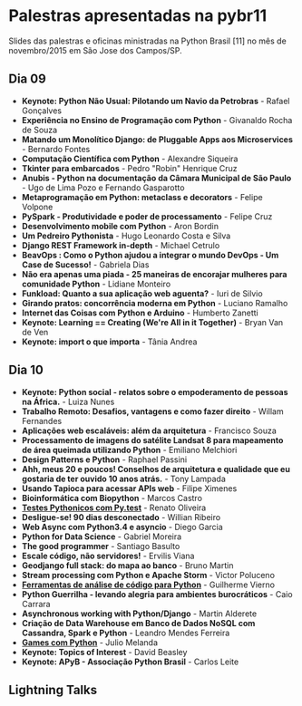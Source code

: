 # Palestras apresentadas na pybr11

Slides das palestras e oficinas ministradas na Python Brasil \[11\] no mês de novembro/2015 em São Jose dos Campos/SP.

## Dia 09
- **Keynote: Python Não Usual: Pilotando um Navio da Petrobras** - Rafael Gonçalves
- **Experiência no Ensino de Programação com Python** - Givanaldo Rocha de Souza
- **Matando um Monolítico Django: de Pluggable Apps aos Microservices** - Bernardo Fontes
- **Computação Científica com Python** - Alexandre Siqueira
- **Tkinter para embarcados** - Pedro "Robin" Henrique Cruz
- **Anubis - Python na documentação da Câmara Municipal de São Paulo** - Ugo de Lima Pozo e Fernando Gasparotto
- **Metaprogramação em Python: metaclass e decorators** - Felipe Volpone
- **PySpark - Produtividade e poder de processamento** - Felipe Cruz
- **Desenvolvimento mobile com Python** - Aron Bordin
- **Um Pedreiro Pythonista** - Hugo Leonardo Costa e Silva
- **Django REST Framework in-depth** - Michael Cetrulo
- **BeavOps : Como o Python ajudou a integrar o mundo DevOps - Um Case de Sucesso!** - Gabriela Dias
- **Não era apenas uma piada - 25 maneiras de encorajar mulheres para comunidade Python** - Lidiane Monteiro
- **Funkload: Quanto a sua aplicação web aguenta?** - Iuri de Silvio
- **Girando pratos: concorrência moderna em Python** - Luciano Ramalho
- **Internet das Coisas com Python e Arduino** - Humberto Zanetti
- **Keynote: Learning == Creating (We're All in it Together)** - Bryan Van de Ven
- **Keynote: import o que importa** - Tânia Andrea

## Dia 10
- **Keynote: Python social - relatos sobre o empoderamento de pessoas na África.** - Luiza Nunes
- **Trabalho Remoto: Desafios, vantagens e como fazer direito** - Willam Fernandes
- **Aplicações web escaláveis: além da arquitetura** - Francisco Souza
- **Processamento de imagens do satélite Landsat 8 para mapeamento de área queimada utilizando Python** - Emiliano Melchiori
- **Design Patterns e Python** - Raphael Passini
- **Ahh, meus 20 e poucos! Conselhos de arquitetura e qualidade que eu gostaria de ter ouvido 10 anos atrás.** - Tony Lampada
- **Usando Tapioca para acessar APIs web** - Filipe Ximenes
- **Bioinformática com Biopython** - Marcos Castro
- **[Testes Pythonicos com Py.test](https://speakerdeck.com/renatooliveira/testes-pythonicos-com-py-dot-test)** - Renato Oliveira
- **Desligue-se! 90 dias desconectado** - Willian Ribeiro
- **Web Async com Python3.4 e asyncio** - Diego Garcia
- **Python for Data Science** - Gabriel Moreira
- **The good programmer** - Santiago Basulto
- **Escale código, não servidores!** - Ervilis Viana
- **Geodjango full stack: do mapa ao banco** - Bruno Martin
- **Stream processing com Python e Apache Storm** - Victor Poluceno
- **[Ferramentas de análise de código para Python](http://pt.slideshare.net/GuilhermeVierno/anlise-esttica-de-cdigo-python)** - Guilherme Vierno
- **Python Guerrilha - levando alegria para ambientes burocráticos** - Caio Carrara
- **Asynchronous working with Python/Django** - Martin Alderete
- **Criação de Data Warehouse em Banco de Dados NoSQL com Cassandra, Spark e Python** - Leandro Mendes Ferreira
- **[Games com Python](games_com_python)** - Julio Melanda
- **Keynote: Topics of Interest** - David Beasley
- **Keynote: APyB - Associação Python Brasil** - Carlos Leite

## Lightning Talks
